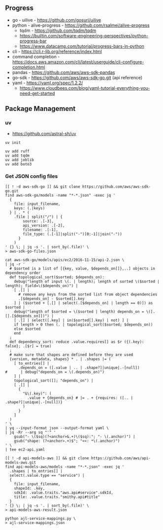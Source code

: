## Progress
- go - uilive - https://github.com/gosuri/uilive
- python - alive-progress - https://github.com/rsalmei/alive-progress
  - tqdm - https://github.com/tqdm/tqdm
  - https://builtin.com/software-engineering-perspectives/python-progress-bar
  - https://www.datacamp.com/tutorial/progress-bars-in-python
- cli - https://cli.r-lib.org/reference/index.html
- command completion - https://docs.aws.amazon.com/cli/latest/userguide/cli-configure-completion.html
- pandas - https://github.com/aws/aws-sdk-pandas
- go-sdk - https://github.com/aws/aws-sdk-go.git (api reference)
- yaml - https://yaml.org/spec/1.2.2/
  - https://www.cloudbees.com/blog/yaml-tutorial-everything-you-need-get-started
## Package Management

### uv
- https://github.com/astral-sh/uv

```shell
uv init
```

```shell
uv add ruff
uv add tqdm
uv add joblib
uv add boto3
```

### Get JSON config files
```shell
[[ ! -d aws-sdk-go ]] && git clone https://github.com/aws/aws-sdk-go.git
find aws-sdk-go/models -name "*-*.json" -exec jq '
  {
    file: input_filename,
    keys: (.|keys)
  } | . * (
    .file | split("/") | {
        source: .[-3], 
        api_version: .[-2], 
        filename: .[-1], 
        file_type: (.[-1]|split("-")[0:-1]|join("-"))
      }
    )
' {} \; | jq -s '. | sort_by(.file)' \
> aws-sdk-go-files.json
```


```shell
cat aws-sdk-go/models/apis/ec2/2016-11-15/api-2.json \
| jq -r '
  # $sorted is a list of [{key, value, $depends_on[]},..] objects in dependency order 
  def topological_sort($sorted; $depends_on):
    debug("length of input \(. | length); length of sorted \($sorted | length); field=\($depends_on)") | 
    [ .[] |
      # remove any keys from the sorted list from object dependencies
      .[$depends_on] - $sorted[].key
    ] | ($sorted + [.[] | select(.[$depends_on] | length == 0)]) as $sorted |
    debug("length of $sorted = \($sorted | length) depends_on = \([.[].[$depends_on]])") |
    [ .[] | select([.key] | in($sorted[].key) | not) ] |
    if length > 0 then (. | topological_sort($sorted; $depends_on))
    else $sorted
    end
  ;
  def dependency_sort: reduce .value.requires[] as $r ({(.key): false}; .[$r] = true)
  ;
  # make sure that shapes are defined before they are used
  {version, metadata, shapes} * . | .shapes |= (
    [ to_entries[] | 
      .depends_on = ([.value | .. | .shape?]|unique|.-[null])
#      | debug("depends_on = \(.depends_on)")
    ] | 
    topological_sort([]; "depends_on") |
    [ .[] |
      {
        "&\(.key)": (
          .value + {depends_on} # |= . + {requires: ([.. | .shape?]|unique|.-[null])}
        )
      }
    ]
  )
' \
| yq --input-format json --output-format yaml \
| jq -Rr --arg sq "'" '
    gsub("- \($sq)(?<anchor>&.+)\($sq):"; "- \(.anchor)") |
    gsub("shape: (?<anchor>.+)$"; "<<: *\(.anchor)")
' \
| tee ec2-api.yaml
```


```shell
[[ ! -d api-models-aws ]] && git clone https://github.com/aws/api-models-aws.git
find api-models-aws/models -name "*-*.json" -exec jq '
  .shapes | to_entries[] |
  select(.value.type == "service") |
  {
    file: input_filename,
    shapeId: .key,
    sdkId: .value.traits."aws.api#service".sdkId,
    title: .value.traits."smithy.api#title"
  }
' {} \; | jq -s '. | sort_by(.file)' \
> api-models-aws-result.json
```

```shell
python ajl-service-mappings.py \
> ajl-service-mappings.json 

```